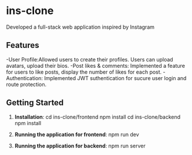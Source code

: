 # ins-clone

Developed a full-stack web application inspired by Instagram

## Features

-User Profile:Allowed users to create their profiles. Users can upload avatars, upload their bios.
-Post likes & comments: Implemented a feature for users to like posts, display the number of likes for each post.
-Authentication: Implemented JWT suthentication for sucure user login and route protection.

## Getting Started

1. **Installation**:
   cd ins-clone/frontend
   npm install
   cd ins-clone/backend
   npm install

2. **Running the application for frontend**:
   npm run dev

3. **Running the application for backend**:
   npm run server
